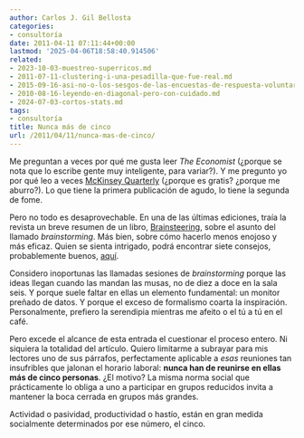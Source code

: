 ```yaml
---
author: Carlos J. Gil Bellosta
categories:
- consultoría
date: 2011-04-11 07:11:44+00:00
lastmod: '2025-04-06T18:58:40.914506'
related:
- 2023-10-03-muestreo-superricos.md
- 2011-07-11-clustering-i-una-pesadilla-que-fue-real.md
- 2015-09-16-asi-no-o-los-sesgos-de-las-encuestas-de-respuesta-voluntaria.md
- 2010-08-16-leyendo-en-diagonal-pero-con-cuidado.md
- 2024-07-03-cortos-stats.md
tags:
- consultoría
title: Nunca más de cinco
url: /2011/04/11/nunca-mas-de-cinco/
---
```


Me preguntan a veces por qué me gusta leer _The Economist_ (¿porque se nota que lo escribe gente muy inteligente, para variar?). Y me pregunto yo por qué leo a veces [McKinsey Quarterly](http://www.mckinseyquarterly.com/) (¿porque es gratis? ¿porque me aburro?). Lo que tiene la primera publicación de agudo, lo tiene la segunda de fome.

Pero no todo es desaprovechable. En una de las últimas ediciones, traía la revista un breve resumen de un libro, [Brainsteering](http://www.brainsteering.com/), sobre el asunto del llamado _brainstorming_. Más bien, sobre cómo hacerlo menos enojoso y más eficaz. Quien se sienta intrigado, podrá encontrar siete consejos, probablemente buenos, [aquí](http://www.mckinseyquarterly.com/Seven_steps_to_better_brainstorming_2767).

Considero inoportunas las llamadas sesiones de _brainstorming_ porque las ideas llegan cuando las mandan las musas, no de diez a doce en la sala seis. Y porque suele faltar en ellas un elemento fundamental: un monitor preñado de datos. Y porque el exceso de formalismo coarta la inspiración. Personalmente, prefiero la serendipia mientras me afeito o el tú a tú en el café.

Pero excede el alcance de esta entrada el cuestionar el proceso entero. Ni siquiera la totalidad del artículo. Quiero limitarme a subrayar para mis lectores uno de sus párrafos, perfectamente aplicable a _esas_ reuniones tan insufribles que jalonan el horario laboral: **nunca han de reunirse en ellas más de cinco personas**. ¿El motivo? La misma norma social que prácticamente lo obliga a uno a participar en grupos reducidos invita a mantener la boca cerrada en grupos más grandes.

Actividad o pasividad, productividad o hastío, están en gran medida socialmente determinados por ese número, el cinco.